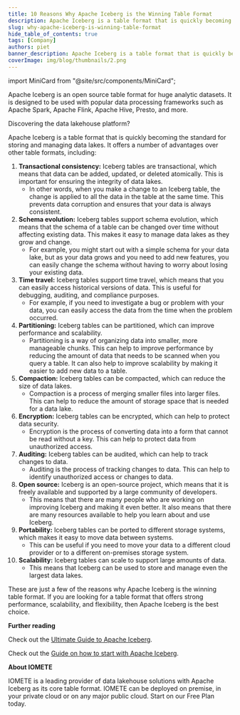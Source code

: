 ```yaml
---
title: 10 Reasons Why Apache Iceberg is the Winning Table Format
description: Apache Iceberg is a table format that is quickly becoming the standard for storing and managing data lakes. It offers a number of advantages over other table formats, including
slug: why-apache-iceberg-is-winning-table-format
hide_table_of_contents: true
tags: [Company]
authors: piet
banner_description: Apache Iceberg is a table format that is quickly becoming the standard for storing and managing data lake
coverImage: img/blog/thumbnails/2.png
---
```


import MiniCard from "@site/src/components/MiniCard";

Apache Iceberg is an open source table format for huge analytic datasets. It is designed to be used with popular data processing frameworks such as Apache Spark, Apache Flink, Apache Hive, Presto, and more.

<!-- truncate -->

<MiniCard link="https://form.typeform.com/to/ofF9ZQYd" linkName="Try Sandbox">Discovering the data lakehouse platform?</MiniCard>

Apache Iceberg is a table format that is quickly becoming the standard for storing and managing data lakes. It offers a number of advantages over other table formats, including:

1. **Transactional consistency:** Iceberg tables are transactional, which means that data can be added, updated, or deleted atomically. This is important for ensuring the integrity of data lakes.
   - In other words, when you make a change to an Iceberg table, the change is applied to all the data in the table at the same time. This prevents data corruption and ensures that your data is always consistent.
2. **Schema evolution:** Iceberg tables support schema evolution, which means that the schema of a table can be changed over time without affecting existing data. This makes it easy to manage data lakes as they grow and change.
   - For example, you might start out with a simple schema for your data lake, but as your data grows and you need to add new features, you can easily change the schema without having to worry about losing your existing data.
3. **Time travel:** Iceberg tables support time travel, which means that you can easily access historical versions of data. This is useful for debugging, auditing, and compliance purposes.
   - For example, if you need to investigate a bug or problem with your data, you can easily access the data from the time when the problem occurred.
4. **Partitioning:** Iceberg tables can be partitioned, which can improve performance and scalability.
   - Partitioning is a way of organizing data into smaller, more manageable chunks. This can help to improve performance by reducing the amount of data that needs to be scanned when you query a table. It can also help to improve scalability by making it easier to add new data to a table.
5. **Compaction:** Iceberg tables can be compacted, which can reduce the size of data lakes.
   - Compaction is a process of merging smaller files into larger files. This can help to reduce the amount of storage space that is needed for a data lake.
6. **Encryption:** Iceberg tables can be encrypted, which can help to protect data security.
   - Encryption is the process of converting data into a form that cannot be read without a key. This can help to protect data from unauthorized access.
7. **Auditing:** Iceberg tables can be audited, which can help to track changes to data.
   - Auditing is the process of tracking changes to data. This can help to identify unauthorized access or changes to data.
8. **Open source:** Iceberg is an open-source project, which means that it is freely available and supported by a large community of developers.
   - This means that there are many people who are working on improving Iceberg and making it even better. It also means that there are many resources available to help you learn about and use Iceberg.
9. **Portability:** Iceberg tables can be ported to different storage systems, which makes it easy to move data between systems.
   - This can be useful if you need to move your data to a different cloud provider or to a different on-premises storage system.
10. **Scalability:** Iceberg tables can scale to support large amounts of data.
    - This means that Iceberg can be used to store and manage even the largest data lakes.

These are just a few of the reasons why Apache Iceberg is the winning table format. If you are looking for a table format that offers strong performance, scalability, and flexibility, then Apache Iceberg is the best choice.

**Further reading**

Check out the [Ultimate Guide to Apache Iceberg](https://iomete.com/the-ultimate-guide-to-apache-iceberg).

Check out the [Guide on how to start with Apache Iceberg](https://iomete.com/docs/iceberg-tables/getting-started).

**About IOMETE**

IOMETE is a leading provider of data lakehouse solutions with Apache Iceberg as its core table format. IOMETE can be deployed on premise, in your private cloud or on any major public cloud. Start on our Free Plan today.
